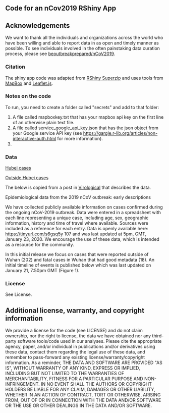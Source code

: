 ## Code for an nCov2019 RShiny App

## Acknowledgements
We want to thank all the individuals and organizations across the world who have been willing and able to report data in as open and timely manner as possible. To see individuals involved in the often painstaking data curation process, please see [beoutbreakprepared/nCoV2019](https://github.com/beoutbreakprepared/nCoV2019).

### Citation
The shiny app code was adapted from [RShiny Superzip](https://github.com/rstudio/shiny-examples/tree/master/063-superzip-example) and uses tools from [MapBox](https://www.mapbox.com/) and [Leaflet.js](https://leafletjs.com/).  

### Notes on the code
To run, you need to create a folder called "secrets" and add to that folder:
1. A file called mapboxkey.txt that has your mapbox api key on the first line of an otherwise plain text file.
2.  A file called service_google_api_key.json that has the json object from your Google service API key (see https://gargle.r-lib.org/articles/non-interactive-auth.html for more information).
3. 
### Data
[Hubei cases](/ncov_hubei.csv) 

[Outside Hubei cases](/ncov_outside_hubei.csv) 

The below is copied from a post in [Virological](http://virological.org/t/epidemiological-data-from-the-ncov-2019-outbreak-early-descriptions-from-publicly-available-data/33) that describes the data.

Epidemiological data from the 2019 nCoV outbreak: early descriptions

We have collected publicly available information on cases confirmed during the ongoing nCoV-2019 outbreak. Data were entered in a spreadsheet with each line representing a unique case, including age, sex, geographic information, history and time of travel where available. Sources were included as a reference for each entry. Data is openly available here: https://tinyurl.com/s6gsq5y 107 and was last updated at 5pm, GMT, January 23, 2020. We encourage the use of these data, which is intended as a resource for the community.

In this initial release we focus on cases that were reported outside of Wuhan (202) and fatal cases in Wuhan that had good metadata (18). An initial timeline of events is published below which was last updated on January 21, 7:50pm GMT (Figure 1).

### License
See License.

## Additional license, warranty, and copyright information
We provide a license for the code (see LICENSE) and do not claim ownership, nor the right to license, the data we have obtained nor any third-party software tools/code used in our analyses.  Please cite the appropriate agency, paper, and/or individual in publications and/or derivatives using these data, contact them regarding the legal use of these data, and remember to pass-forward any existing license/warranty/copyright information.  As a reminder, THE DATA AND SOFTWARE ARE PROVIDED "AS IS", WITHOUT WARRANTY OF ANY KIND, EXPRESS OR IMPLIED, INCLUDING BUT NOT LIMITED TO THE WARRANTIES OF MERCHANTABILITY, FITNESS FOR A PARTICULAR PURPOSE AND NON-INFRINGEMENT. IN NO EVENT SHALL THE AUTHORS OR COPYRIGHT HOLDERS BE LIABLE FOR ANY CLAIM, DAMAGES OR OTHER LIABILITY, WHETHER IN AN ACTION OF CONTRACT, TORT OR OTHERWISE, ARISING FROM, OUT OF OR IN CONNECTION WITH THE DATA AND/OR SOFTWARE OR THE USE OR OTHER DEALINGS IN THE DATA AND/OR SOFTWARE.
